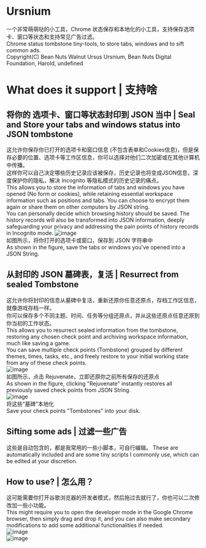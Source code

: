 # Ursnium
一个非常萌萌哒的小工具，Chrome 状态保存和本地化的小工具，支持保存选项卡、窗口等状态和支持常见广告过滤。\
Chrome status tombstone tiny-tools, to store tabs, windows and to sift common ads. \
Copyright(C) Bean Nuts Walnut Ursus Ursnium, Bean Nuts Digital Foundation, Harold, undefined

# What does it support | 支持啥
## 将你的 选项卡、窗口等状态封印到 JSON 当中 | Seal and Store your tabs and windows status into JSON tombstone
这允许你保存你已打开的选项卡和窗口信息 (不包含表单和Cookies信息)，但是保存必要的位置、选项卡等工作区信息，你可以选择对他们二次加密或在其他计算机中传播。\
这样你可以自己决定哪些历史记录应该被保存，历史记录也将变成JSON信息，深度保护你的隐私，解决 Incognito 等隐私模式的历史记录的痛点。\
This allows you to store the information of tabs and windows you have opened (No form or cookies), while retaining essential workspace information such as positions and tabs. You can choose to encrypt them again or share them on other computers by JSON string.\
You can personally decide which browsing history should be saved. The history records will also be transformed into JSON information, deeply safeguarding your privacy and addressing the pain points of history records in Incognito mode.
![image](https://github.com/DragonsPrime/Ursnium/assets/87111937/eb12033f-4aee-4e01-bca2-96ff19d4ce7f) \
如图所示，将你打开的选项卡或窗口，保存到 JSON 字符串中\
As shown in the figure, save the tabs or windows you've opened into a JSON String.

## 从封印的 JSON 墓碑表，复活 | Resurrect from sealed Tombstone
这允许你将封印的信息从墓碑中复活，重新还原你任意还原点，存档工作区信息，就像游戏存档一样。\
你可以保存多个不同主题、时间、任务等分组还原点，并从这些还原点任意还原到你当初的工作状态。\
This allows you to resurrect sealed information from the tombstone, restoring any chosen check point and archiving workspace information, much like saving a game.\
You can save multiple check points (Tombstone) grouped by different themes, times, tasks, etc., and freely restore to your initial working state from any of these check points.\
![image](https://github.com/DragonsPrime/Ursnium/assets/87111937/3e9ee74a-3160-436f-97a0-3320f062bb2c)\
如图所示，点击 Rejuvenate，立即还原你之前所有保存的还原点\
As shown in the figure, clicking "Rejuvenate" instantly restores all previously saved check points from JSON String.\
![image](https://github.com/DragonsPrime/Ursnium/assets/87111937/35beb252-933e-46c0-b5f6-22769a2cfd68)\
将这些“墓碑”本地化\
Save your check points "Tombstones" into your disk.

## Sifting some ads | 过滤一些广告
这些是自动包含的，都是我常用的一些小脚本，可自行编辑。
These are automatically included and are some tiny scripts I commonly use, which can be edited at your discretion.

## How to use? | 怎么用？
这可能需要你打开谷歌浏览器的开发者模式，然后拖过去就行了，你也可以二次修改加一些小功能。\
This might require you to open the developer mode in the Google Chrome browser, then simply drag and drop it, and you can also make secondary modifications to add some additional functionalities if needed.\
![image](https://github.com/DragonsPrime/Ursnium/assets/87111937/f9f72887-053c-4265-bf91-17a925ceba7b)\
![image](https://github.com/DragonsPrime/Ursnium/assets/87111937/876a4eaf-0ac9-493d-9b83-45f9c11a405d)



